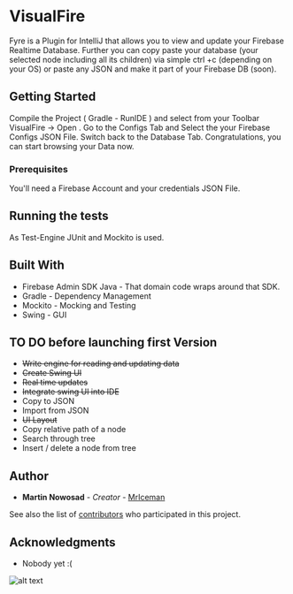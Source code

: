 # VisualFire

Fyre is a Plugin for IntelliJ that allows you to view and update your Firebase Realtime Database. Further you can copy paste your database (your selected node including all its children) via simple ctrl +c (depending on your OS) or paste any JSON and make it part of your Firebase DB (soon).

## Getting Started

Compile the Project ( Gradle - RunIDE ) and select from your Toolbar VisualFire -> Open . Go to the Configs Tab and Select the your Firebase Configs JSON File. Switch back to the Database Tab. Congratulations, you can start browsing your Data now. 

### Prerequisites

You'll need a Firebase Account and your credentials JSON File.


## Running the tests

As Test-Engine JUnit and Mockito is used.

## Built With

* Firebase Admin SDK Java - That domain code wraps around that SDK. 
* Gradle - Dependency Management
* Mockito - Mocking and Testing
* Swing - GUI

## TO DO before launching first Version

* ~~Write engine for reading and updating data~~
* ~~Create Swing UI~~
* ~~Real time updates~~
* ~~Integrate swing UI into IDE~~
* Copy to JSON
* Import from JSON
* ~~UI Layout~~
* Copy relative path of a node
* Search through tree
* Insert / delete a node from tree
## Author

* **Martin Nowosad** - *Creator* - [MrIceman](https://github.com/MrIceman)

See also the list of [contributors](https://github.com/your/project/contributors) who participated in this project.


## Acknowledgments

* Nobody yet :(

![alt text](http://i63.tinypic.com/aypp1y.png)

